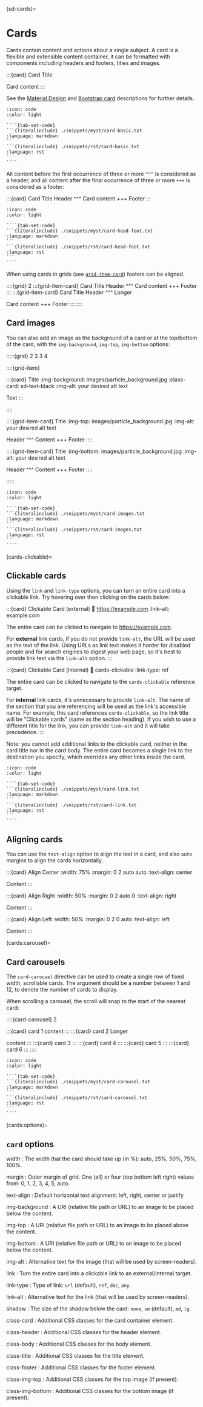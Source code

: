(sd-cards)=

# Cards

Cards contain content and actions about a single subject.
A card is a flexible and extensible content container,
it can be formatted with components including headers and footers, titles and images.

:::{card} Card Title

Card content
:::

See the [Material Design](https://material.io/components/cards) and [Bootstrap card](https://getbootstrap.com/docs/5.0/layout/grid/) descriptions for further details.

`````{dropdown} Syntax
:icon: code
:color: light

````{tab-set-code}
```{literalinclude} ./snippets/myst/card-basic.txt
:language: markdown
```
```{literalinclude} ./snippets/rst/card-basic.txt
:language: rst
```
````
`````

All content before the first occurrence of three or more `^^^` is considered as a header,
and all content after the final occurrence of three or more `+++` is considered as a footer:

:::{card} Card Title
Header
^^^
Card content
+++
Footer
:::

`````{dropdown} Syntax
:icon: code
:color: light

````{tab-set-code}
```{literalinclude} ./snippets/myst/card-head-foot.txt
:language: markdown
```
```{literalinclude} ./snippets/rst/card-head-foot.txt
:language: rst
```
````
`````

When using cards in grids (see [`grid-item-card`](./grids.md)) footers can be aligned.

::::{grid} 2
:::{grid-item-card} Card Title
Header
^^^
Card content
+++
Footer
:::
:::{grid-item-card} Card Title
Header
^^^
Longer

Card content
+++
Footer
:::
::::

## Card images

You can also add an image as the background of a card or at the top/bottom of the card, with the `img-background`, `img-top`, `img-bottom` options:

:::::{grid} 2 3 3 4

::::{grid-item}

:::{card} Title
:img-background: images/particle_background.jpg
:class-card: sd-text-black
:img-alt: your desired alt text

Text
:::

::::

::::{grid-item-card} Title
:img-top: images/particle_background.jpg
:img-alt: your desired alt text

Header
^^^
Content
+++
Footer
::::

::::{grid-item-card} Title
:img-bottom: images/particle_background.jpg
:img-alt: your desired alt text

Header
^^^
Content
+++
Footer
::::

:::::

`````{dropdown} Syntax
:icon: code
:color: light

````{tab-set-code}
```{literalinclude} ./snippets/myst/card-images.txt
:language: markdown
```
```{literalinclude} ./snippets/rst/card-images.txt
:language: rst
```
````
`````

(cards-clickable)=

## Clickable cards

Using the `link` and `link-type` options, you can turn an entire card into a clickable link.
Try hovering over then clicking on the cards below:

:::{card} Clickable Card (external)
:link: https://example.com
:link-alt: example.com

The entire card can be clicked to navigate to <https://example.com>.

For **external** link cards, if you do not provide `link-alt`, the URL will be
used as the text of the link. Using URLs as link text makes it harder for
disabled people and for search engines to digest your web page, so it's best to
provide link text via the `link-alt` option.
:::

:::{card} Clickable Card (internal)
:link: cards-clickable
:link-type: ref

The entire card can be clicked to navigate to the `cards-clickable` reference
target.

For **internal** link cards, it's unnecessary to provide `link-alt`. The name of
the section that you are referencing will be used as the link's accessible name.
For example, this card references `cards-clickable`, so the link title will be
"Clickable cards" (same as the section heading). If you wish to use a different
title for the link, you can provide `link-alt` and it will take precedence.
:::

Note: you cannot add additional links to the clickable card, neither in the card
title nor in the card body. The entire card becomes a single link to the
destination you specify, which overrides any other links inside the card.

`````{dropdown} Syntax
:icon: code
:color: light

````{tab-set-code}
```{literalinclude} ./snippets/myst/card-link.txt
:language: markdown
```
```{literalinclude} ./snippets/rst/card-link.txt
:language: rst
```
````
`````

## Aligning cards

You can use the `text-align` option to align the text in a card,
and also `auto` margins to align the cards horizontally.

:::{card} Align Center
:width: 75%
:margin: 0 2 auto auto
:text-align: center

Content
:::

:::{card} Align Right
:width: 50%
:margin: 0 2 auto 0
:text-align: right

Content
:::

:::{card} Align Left
:width: 50%
:margin: 0 2 0 auto
:text-align: left

Content
:::

(cards:carousel)=

## Card carousels

The `card-carousel` directive can be used to create a single row of fixed width, scrollable cards.
The argument should be a number between 1 and 12, to denote the number of cards to display.

When scrolling a carousel, the scroll will snap to the start of the nearest card:

::::{card-carousel} 2

:::{card} card 1
content
:::
:::{card} card 2
Longer

content
:::
:::{card} card 3
:::
:::{card} card 4
:::
:::{card} card 5
:::
:::{card} card 6
:::
::::

`````{dropdown} Syntax
:icon: code
:color: light

````{tab-set-code}
```{literalinclude} ./snippets/myst/card-carousel.txt
:language: markdown
```
```{literalinclude} ./snippets/rst/card-carousel.txt
:language: rst
```
````
`````

(cards:options)=

## `card` options

width
: The width that the card should take up (in %): auto, 25%, 50%, 75%, 100%.

margin
: Outer margin of grid.
  One (all) or four (top bottom left right) values from: 0, 1, 2, 3, 4, 5, auto.

text-align
: Default horizontal text alignment: left, right, center or justify

img-background
: A URI (relative file path or URL) to an image to be placed below the content.

img-top
: A URI (relative file path or URL) to an image to be placed above the content.

img-bottom
: A URI (relative file path or URL) to an image to be placed below the content.

img-alt
: Alternative text for the image (that will be used by screen-readers).

link
: Turn the entire card into a clickable link to an external/internal target.

link-type
: Type of link: `url` (default), `ref`, `doc`, `any`.

link-alt
: Alternative text for the link (that will be used by screen-readers).

shadow
: The size of the shadow below the card: `none`, `sm` (default), `md`, `lg`.

class-card
: Additional CSS classes for the card container element.

class-header
: Additional CSS classes for the header element.

class-body
: Additional CSS classes for the body element.

class-title
: Additional CSS classes for the title element.

class-footer
: Additional CSS classes for the footer element.

class-img-top
: Additional CSS classes for the top image (if present).

class-img-bottom
: Additional CSS classes for the bottom image (if present).
